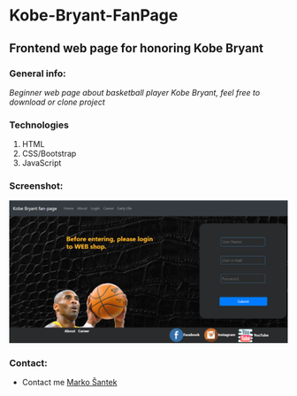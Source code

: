 # Kobe-Bryant-FanPage
Frontend web page for honoring Kobe Bryant
---
### General info:
*Beginner web page about basketball player Kobe Bryant, feel free to download or clone project*

### Technologies
1. HTML
2. CSS/Bootstrap
3. JavaScript

### Screenshot:
![Kobe](https://github.com/MarkSant23/Kobe-Bryant-FanPage/blob/master/Kobe%20Bryant%20fan%20page/kobe.png)

### Contact:
* Contact me [Marko Šantek](https://github.com/MarkSant23)
